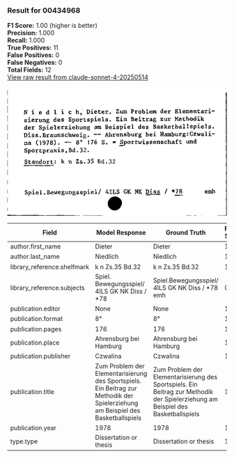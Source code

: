 ### Result for 00434968
**F1 Score:** 1.00 (higher is better)<br>**Precision:** 1.000<br>**Recall:** 1.000<br>**True Positives:** 11<br>**False Positives:** 0<br>**False Negatives:** 0<br>**Total Fields:** 12<br>[View raw result from claude-sonnet-4-20250514](https://github.com/RISE-UNIBAS/humanities_data_benchmark/blob/main/results/2025-10-01/T0148/request_T0148_00434968.json)

<img src="https://github.com/RISE-UNIBAS/humanities_data_benchmark/blob/main/benchmarks/zettelkatalog/images/00434968.jpg?raw=true" alt="00434968" width="600px">

| Field | Model Response | Ground Truth | Fuzzy Score | Match |
|-------|----------------|--------------|-------------|-------|
| author.first_name | Dieter | Dieter | 1.000 | ✅ |
| author.last_name | Niedlich | Niedlich | 1.000 | ✅ |
| library_reference.shelfmark | k n Zs.35 Bd.32 | k n Zs.35 Bd.32 | 1.000 | ✅ |
| library_reference.subjects | Spiel. Bewegungsspiel/ 4ILS GK NK Diss / *78 | Spiel.Bewegungsspiel/ 4ILS GK NK Diss / *78 emh | 0.945 | ✅ |
| publication.editor | None | None | 1.000 | ✅ |
| publication.format | 8° | 8° | 1.000 | ✅ |
| publication.pages | 176 | 176 | 1.000 | ✅ |
| publication.place | Ahrensburg bei Hamburg | Ahrensburg bei Hamburg | 1.000 | ✅ |
| publication.publisher | Czwalina | Czwalina | 1.000 | ✅ |
| publication.title | Zum Problem der Elementarisierung des Sportspiels. Ein Beitrag zur Methodik der Spielerziehung am Beispiel des Basketballspiels | Zum Problem der Elementarisierung des Sportspiels. Ein Beitrag zur Methodik der Spielerziehung am Beispiel des Basketballspiels | 1.000 | ✅ |
| publication.year | 1978 | 1978 | 1.000 | ✅ |
| type.type | Dissertation or thesis | Dissertation or thesis | 1.000 | ✅ |
